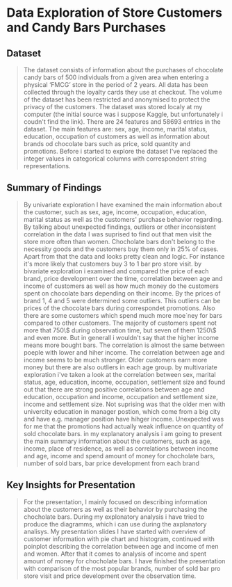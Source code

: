 # Data Exploration of Store Customers and Candy Bars Purchases


## Dataset

> The dataset consists of information about the purchases of chocolate candy bars of 500 individuals from a given area when entering a physical ‘FMCG’ store in the period of 2 years. All data has been collected through the loyalty cards they use at checkout. The volume of the dataset has been restricted and anonymised to protect the privacy of the customers. The dataset was stored localy at my computer (the initial source was i suppose Kaggle, but unfortunately i coudn't find the link). There are 24 features and 58693 entries in the dataset. The main features are: sex, age, income, marital status, education, occupation of customers as well as information about brands od chocolate bars such as price, sold quantity and promotions. Before i started to explore the dataset I've replaced the integer values in categorical columns with correspondent string representations.


## Summary of Findings

> By univariate exploration I have examined the main information about the customer, such as sex, age, income, occupation, education, marital status as well as the customers' purchase behavior regarding. By talking about  unexpected findings, outliers or other inconsistent correlation in the data I was suprised to find out that men visit the store more often than women. Chocholate bars don't belong to the necessity goods and the customers buy them only in 25% of cases. Apart from that the data and looks pretty clean and logic. For instance it's more likely that customers buy 3 to 1 bar pro store visit.
> by bivariate exploration i examined and compared the price of each brand, price development over the time, correlation between age and income of customers as well as how much money do the customers spent on chocolate bars depending on their income. By the prices of brand 1, 4 and 5 were determined some outliers. This outliers can be prices of the chocolate bars during correspondet promotions. Also there are some customers which spend much more moe´ney for bars compared to other customers. The majority of customers spent not more that 750\\$ during observation time, but seven of them 1250\\$ and even more. But in generall i wouldn't say that the higher income means more bought bars. The correlation is almost the same between poeple with lower and hiher income. The correlation between age and income seems to be much stronger. Older customers earn more money but there are also outliers in each age group.
> by multivariate exploration i've taken a look at the correlation between sex, marital status, age, education, income, occupation, settlement size and found out that there are strong positive correlations between age and education, occupation and income, occupation and settlement size, income and settlement size. Not suprising was that the older men with univercity education in manager postion, which come from a big city and have e.g. manager position have hihger income. Unexpected was for me that the promotions had actually weak influence on quantity of sold chocolate bars.
> in my explanatory analysis i am going to present the main summary information about the customers, such as age, income, place of residence, as well as correlations between income and age, income and spend amount of money for chocholate bars, number of sold bars, bar price development from each brand 


## Key Insights for Presentation

> For the presentation, I mainly focused on describing information about the customers as well as their behavior by purchasing the chocholate bars. During my explonatory analysis i have tried to produce the diagramms, which i can use during the axplanatory analisys. My presentation slides I have started with overview of customer information with pie chart and histogram, continued with poinplot describing the correlation between age and income of men and women. After that it comes to analysis of income and spent amount of money for chocholate bars. I have finished the presentation with comparison of the most popular brands, number of sold bar pro store visit and price development over the observation time.
